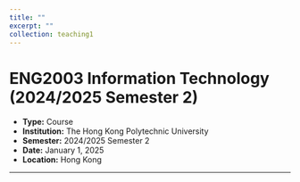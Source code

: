 ```yaml
---
title: ""
excerpt: ""
collection: teaching1
---
```


# ENG2003 Information Technology (2024/2025 Semester 2)

- **Type:** Course  
- **Institution:** The Hong Kong Polytechnic University  
- **Semester:** 2024/2025 Semester 2  
- **Date:** January 1, 2025  
- **Location:** Hong Kong  

---

